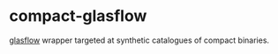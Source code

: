 # compact-glasflow
[glasflow](https://github.com/uofgravity/glasflow) wrapper targeted at synthetic catalogues of compact binaries. 
